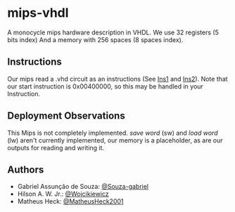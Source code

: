 # mips-vhdl
  A monocycle mips hardware description in VHDL. We use 32 registers (5 bits index) And a memory with 256 spaces (8 spaces index).
  
## Instructions
  Our mips read a .vhd circuit as an instructions (See [Ins1](/mips/inst1.vhd) and [Ins2](/mips/inst2.vhd)).
  Note that our start instruction is 0x00400000, so this may be handled in your Instruction.
  
## Deployment Observations
  This Mips is not completely implemented. *save word* (sw) and *load word* (lw) aren't currently implemented, our memory is a placeholder, as are our outputs for reading and writing it.
  
## Authors
 * Gabriel Assunção de Souza: [@Souza-gabriel](https://github.com/Souza-gabriel)
 * Hilson A. W. Jr.: [@Wojcikiewicz](https://github.com/Wojcikiewicz)
 * Matheus Heck: [@MatheusHeck2001](https://github.com/MatheusHeck2001)
